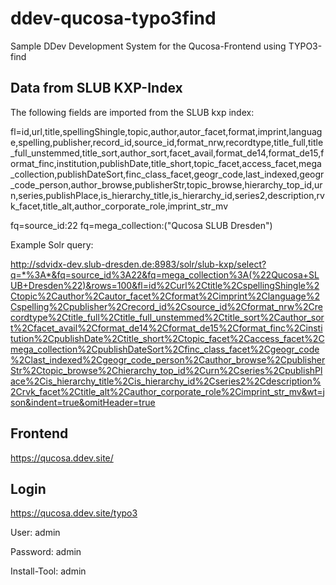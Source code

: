 # ddev-qucosa-typo3find
Sample DDev Development System for the Qucosa-Frontend using TYPO3-find


## Data from SLUB KXP-Index

The following fields are imported from the SLUB kxp index:

fl=id,url,title,spellingShingle,topic,author,autor_facet,format,imprint,language,spelling,publisher,record_id,source_id,format_nrw,recordtype,title_full,title_full_unstemmed,title_sort,author_sort,facet_avail,format_de14,format_de15,format_finc,institution,publishDate,title_short,topic_facet,access_facet,mega_collection,publishDateSort,finc_class_facet,geogr_code,last_indexed,geogr_code_person,author_browse,publisherStr,topic_browse,hierarchy_top_id,urn,series,publishPlace,is_hierarchy_title,is_hierarchy_id,series2,description,rvk_facet,title_alt,author_corporate_role,imprint_str_mv

fq=source_id:22
fq=mega_collection:("Qucosa SLUB Dresden")

Example Solr query:

http://sdvidx-dev.slub-dresden.de:8983/solr/slub-kxp/select?q=*%3A*&fq=source_id%3A22&fq=mega_collection%3A(%22Qucosa+SLUB+Dresden%22)&rows=100&fl=id%2Curl%2Ctitle%2CspellingShingle%2Ctopic%2Cauthor%2Cautor_facet%2Cformat%2Cimprint%2Clanguage%2Cspelling%2Cpublisher%2Crecord_id%2Csource_id%2Cformat_nrw%2Crecordtype%2Ctitle_full%2Ctitle_full_unstemmed%2Ctitle_sort%2Cauthor_sort%2Cfacet_avail%2Cformat_de14%2Cformat_de15%2Cformat_finc%2Cinstitution%2CpublishDate%2Ctitle_short%2Ctopic_facet%2Caccess_facet%2Cmega_collection%2CpublishDateSort%2Cfinc_class_facet%2Cgeogr_code%2Clast_indexed%2Cgeogr_code_person%2Cauthor_browse%2CpublisherStr%2Ctopic_browse%2Chierarchy_top_id%2Curn%2Cseries%2CpublishPlace%2Cis_hierarchy_title%2Cis_hierarchy_id%2Cseries2%2Cdescription%2Crvk_facet%2Ctitle_alt%2Cauthor_corporate_role%2Cimprint_str_mv&wt=json&indent=true&omitHeader=true


## Frontend

https://qucosa.ddev.site/

## Login

https://qucosa.ddev.site/typo3

User: admin

Password: admin

Install-Tool: admin
